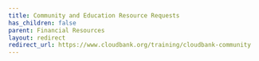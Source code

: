 ```yaml
---
title: Community and Education Resource Requests
has_children: false
parent: Financial Resources
layout: redirect
redirect_url: https://www.cloudbank.org/training/cloudbank-community
---
```

